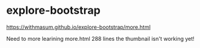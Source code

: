 # explore-bootstrap

https://withmasum.github.io/explore-bootstrap/more.html

Need to more learining 
more.html 288 lines the thumbnail isn't working yet!